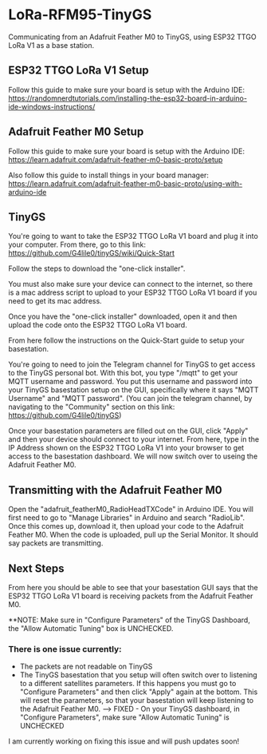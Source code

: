# LoRa-RFM95-TinyGS
Communicating from an Adafruit Feather M0 to TinyGS, using ESP32 TTGO LoRa V1 as a base station.

## ESP32 TTGO LoRa V1 Setup

Follow this guide to make sure your board is setup with the Arduino IDE: https://randomnerdtutorials.com/installing-the-esp32-board-in-arduino-ide-windows-instructions/

## Adafruit Feather M0 Setup

Follow this guide to make sure your board is setup with the Arduino IDE: https://learn.adafruit.com/adafruit-feather-m0-basic-proto/setup

Also follow this guide to install things in your board manager: https://learn.adafruit.com/adafruit-feather-m0-basic-proto/using-with-arduino-ide 

## TinyGS

You're going to want to take the ESP32 TTGO LoRa V1 board and plug it into your computer.  From there, go to this link: https://github.com/G4lile0/tinyGS/wiki/Quick-Start

Follow the steps to download the "one-click installer".

You must also make sure your device can connect to the internet, so there is a mac address script to upload to your ESP32 TTGO LoRa V1 board if you need to get its mac address.

Once you have the "one-click installer" downloaded, open it and then upload the code onto the ESP32 TTGO LoRa V1 board.

From here follow the instructions on the Quick-Start guide to setup your basestation. 

You're going to need to join the Telegram channel for TinyGS to get access to the TinyGS personal bot.  With this bot, you type "/mqtt" to get your MQTT username and password.  You put this username and password into your TinyGS basestation setup on the GUI, specifically where it says "MQTT Username" and "MQTT password".  (You can join the telegram channel, by navigating to the "Community" section on this link: https://github.com/G4lile0/tinyGS)

Once your basestation parameters are filled out on the GUI, click "Apply" and then your device should connect to your internet.  From here, type in the IP Address shown on the ESP32 TTGO LoRa V1 into your browser to get access to the basestation dashboard.  We will now switch over to useing the Adafruit Feather M0.

## Transmitting with the Adafruit Feather M0

Open the "adafruit_featherM0_RadioHeadTXCode" in Arduino IDE.  You will first need to go to "Manage Libraries" in Arduino and search "RadioLib".  Once this comes up, download it, then upload your code to the Adafruit Feather M0.  When the code is uploaded, pull up the Serial Monitor.  It should say packets are transmitting.  

## Next Steps

From here you should be able to see that your basestation GUI says that the ESP32 TTGO LoRa V1 board is receiving packets from the Adafruit Feather M0. 

**NOTE: Make sure in "Configure Parameters" of the TinyGS Dashboard, the "Allow Automatic Tuning" box is UNCHECKED.

### There is one issue currently: 

* The packets are not readable on TinyGS
* The TinyGS basestation that you setup will often switch over to listening to a different satellites parameters.  If this happens you must go to "Configure Parameters" and then click "Apply" again at the bottom.  This will reset the parameters, so that your basestation will keep listening to the Adafruit Feather M0. --> FIXED - On your TinyGS dashboard, in "Configure Parameters", make sure "Allow Automatic Tuning" is UNCHECKED

I am currently working on fixing this issue and will push updates soon!

